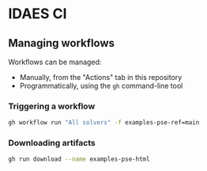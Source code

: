 # IDAES CI

## Managing workflows

Workflows can be managed:

- Manually, from the "Actions" tab in this repository
- Programmatically, using the `gh` command-line tool

### Triggering a workflow

```sh
gh workflow run "All solvers" -f examples-pse-ref=main
```

### Downloading artifacts

```sh
gh run download --name examples-pse-html
```
